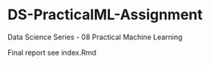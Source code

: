 # DS-PracticalML-Assignment
Data Science Series - 08 Practical Machine Learning

Final report see index.Rmd


